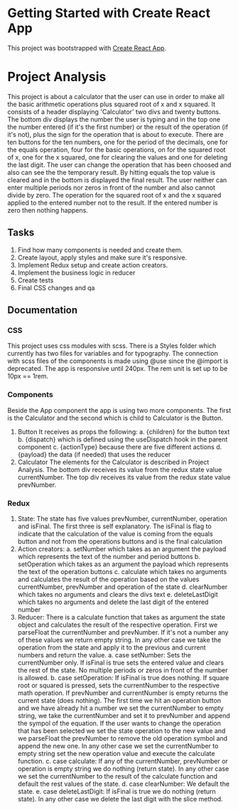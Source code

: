 # Getting Started with Create React App

This project was bootstrapped with [Create React App](https://github.com/facebook/create-react-app).

# Project Analysis
This project is about a calculator that the user can use in order to make all the basic arithmetic operations plus squared root of x and x squared.
It consists of a header displaying 'Calculator' two divs and twenty buttons. The bottom div displays the number the user is typing and in the top one the number entered (if it's the first number) or the result of the operation (if it's not), plus the sign for the operation that is about to execute.
There are ten buttons for the ten numbers, one for the period of the decimals, one for the equals operation, four for the basic operations, on for the squared root
of x, one for the x squared, one for clearing the values and one for deleting the last digit. 
The user can change the operation that has been choosed and also can see the the temporary result. By hitting equals the top value is cleared and in the bottom is displayed the final result.
The user neither can enter multiple periods nor zeros in front of the number and also cannot divide by zero.
The operation for the squared root of x and the x squared applied to the entered number not to the result. If the entered number is zero then nothing happens.

## Tasks
1. Find how many components is needed and create them.
2. Create layout, apply styles and make sure it's responsive.
3. Implement Redux setup and create action creators.
4. Implement the business logic in reducer
5. Create tests
6. Final CSS changes and qa

## Documentation
### CSS
This project uses css modules with scss. There is a Styles folder which currently has two files for variables and for typography.
The connection with scss files of the components is made using @use since the @import is deprecated.
The app is responsive until 240px. The rem unit is set up to be 10px == 1rem.
### Components
Beside the App component the app is using two more components. The first is the Calculator and the second which is child to Calculator is the Button.
1. Button
  It receives as props the following:
  a. {children} for the button text
  b. {dispatch} which is defined using the useDispatch hook in the parent component
  c. {actionType} because there are five different actions
  d. {payload} the data (if needed) that uses the reducer
2. Calculator
  The elements for the Calculator is described in Project Analysis. The bottom div receives its value from the redux state value currentNumber. 
  The top div receives its value from the redux state value prevNumber.
### Redux
1. State:
  The state has five values prevNumber, currentNumber, operation and isFinal. The first three is self explanatory. The isFinal is flag to indicate that the calculation of the value is coming from the equals button and not from the operations buttons and is the final calculation
2. Action creators:
  a. setNumber which takes as an argument the payload which represents the text of the number and period buttons
  b. setOperation which takes as an argument the payload which represents the text of the operation buttons
  c. calculate which takes no arguments and calculates the result of the operation based on the values currentNumber, prevNumber and operation of the state
  d. clearNumber which takes no arguments and clears the divs text
  e. deleteLastDigit which takes no arguments and delete the last digit of the entered number
3. Reducer:
  There is a calculate function that takes as argument the state object and calculates the result of the respective operation. First we parseFloat the currentNumber and prevNumber. If it's not a number any of these values we return empty string. In any other case we take the operation from the state and apply it to the previous and current numbers and return the value. 
  a. case setNumber: Sets the currentNumber only. If isFinal is true sets the entered value and clears the rest of the state. No multiple periods or zeros in front of the number is allowed.
  b. case setOperation: If isFinal is true does nothing. If square root or squared is pressed, sets the currentNumber to the respective math operation. If prevNumber and currentNumber is empty returns the current state (does nothing). The first time we hit an operation button and we have already hit a number we set the currentNumber to empty string, we take the currentNumber and set it to prevNumber and append the sympol of the equation. If the user wants to change the operation that has been selected we set the state operation to the new value and we parseFloat the prevNumber to remove the old operation symbol and append the new one. In any other case we set the currentNumber to empty string set the new operation value and execute the calculate function.
  c. case calculate: If any of the currentNumber, prevNumber or operation is empty string we do nothing (return state). In any other case we set the currentNumber to the result of the calculate function and default the rest values of the state.
  d. case clearNumber: We default the state.
  e. case deleteLastDigit: If isFinal is true we do nothing (return state). In any other case we delete the last digit with the slice method.

